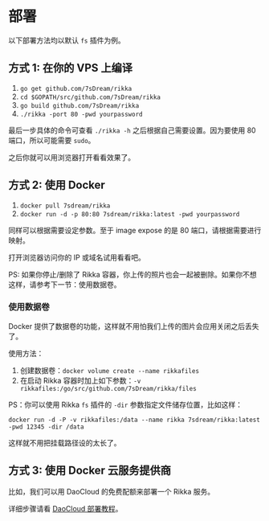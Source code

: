 # 部署

以下部署方法均以默认 `fs` 插件为例。

## 方式 1: 在你的 VPS 上编译

1. `go get github.com/7sDream/rikka`
2. `cd $GOPATH/src/github.com/7sDream/rikka`
3. `go build github.com/7sDream/rikka`
4. `./rikka -port 80 -pwd yourpassword`

最后一步具体的命令可查看 `./rikka -h` 之后根据自己需要设置。因为要使用 80 端口，所以可能需要 `sudo`。

之后你就可以用浏览器打开看看效果了。

## 方式 2: 使用 Docker

1. `docker pull 7sdream/rikka`
2. `docker run -d -p 80:80 7sdream/rikka:latest -pwd yourpassword`

同样可以根据需要设定参数。至于 image expose 的是 80 端口，请根据需要进行映射。 

打开浏览器访问你的 IP 或域名试用看看吧。

PS: 如果你停止/删除了 Rikka 容器，你上传的照片也会一起被删除。如果你不想这样，请参考下一节：使用数据卷。

### 使用数据卷

Docker 提供了数据卷的功能，这样就不用怕我们上传的图片会应用关闭之后丢失了。

使用方法：

1. 创建数据卷：`docker volume create --name rikkafiles`
2. 在启动 Rikka 容器时加上如下参数：`-v rikkafiles:/go/src/github.com/7sDream/rikka/files`

PS：你可以使用 Rikka `fs` 插件的 `-dir` 参数指定文件储存位置，比如这样：

`docker run -d -P -v rikkafiles:/data --name rikka 7sdream/rikka:latest -pwd 12345 -dir /data`

这样就不用把挂载路径设的太长了。

## 方式 3: 使用 Docker 云服务提供商

比如，我们可以用 DaoCloud 的免费配额来部署一个 Rikka 服务。

详细步骤请看 [DaoCloud 部署教程](https://github.com/7sDream/rikka/wiki/%E5%9C%A8-DaoCloud-%E4%B8%8A%E5%85%8D%E8%B4%B9%E9%83%A8%E7%BD%B2-Rikka)。

